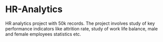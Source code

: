 # HR-Analytics
HR analytics project with 50k records. The project involves study of key performance indicators like attrition rate, study of work life balance, male and female employees statistics etc.
